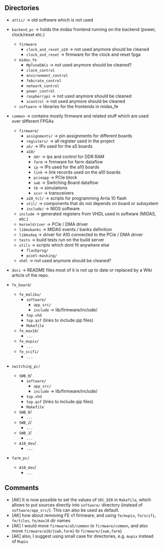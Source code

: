 ## Directories

- `attic/` -> old software which is not used
- `backend_pc` -> holds the midas frontend running on the backend (power, clock/reset etc.)
    * `firmware`
        * `clock_and_reset_a10` -> not used anymore should be cleaned
        * `clock_and_reset` -> firmware for the clock and reset fpga
    * `midas_fe`
        * `MpTuneDACs` -> not used anymore should be cleaned?
        * `clock_control`
        * `environment_control`
        * `febcrate_control`
        * `network_control`
        * `power_control`
        * `raspberrypi` -> not used anymore should be cleaned
        * `xcontrol` -> not used anymore should be cleaned
    * `software` -> libraries for the frontends in midas_fe
- `common` -> contains mostly firmware and related stuff which are used over different FPGAs
    * `firmware/`
        * `assignments/` -> pin assignments for different boards
        * `registers/` -> all register used in the project
        * `a5/` -> IPs used for the a5 boards
        * `a10/`
            * `ddr` -> ips and control for DDR RAM
            * `farm` -> firmware for farm dataflow
            * `ip` -> IPs used for the a10 boards
            * `link` -> link records used on the a10 boards
            * `pcieapp` -> PCIe block
            * `swb` -> Switching Board dataflow
            * `tb` -> simulations
            * `xcvr` -> transceivers
        * `a10_tcl/` -> scripts for programming Arria 10 flash
        * `util/` -> components that do not depends on board or subsystem
        * `include/` -> NIOS software
    * `include` -> generated registers from VHDL used in software (MIDAS, etc.)
    * `kerneldriver` -> PCIe / DMA driver
    * `libmubanks` -> MIDAS events / banks definition
    * `libmudaq` -> driver for A10 connected to the PCIe / DMA driver
    * `tests` -> build tests run on the build server
    * `utils` -> scripts which dont fit anywhere else
        * `flashprog/`
        * `pixel-masking/`
    * `vhdl` -> not used anymore should be cleaned?
- `docs` -> README files most of it is not up to date or replaced by a Wiki article of the repo.
- `fe_board/`
    * `fe_malibu/`
        * `software/`
            * `app_src/`
            * `include` -> lib/firmware/include/
        * `top.vhd`
        * `top.qsf` (links to include.qip files)
        * `Makefile`
    * `fe_max10/`
        * `...`
    * `fe_mupix/`
        * `...`
    * `fe_scifi/`
        * `...`

- `switching_pc/`
    * `SWB_0`/
        * `software/`
            * `app_src/`
            * `include` -> lib/firmware/include/
        * `top.vhd`
        * `top.qsf` (links to include.qip files)
        * `Makefile`
    * `SWB_0`/
        * `...`
    * `SWB_2`/
        * `...`
    * `SWB_3`/
        * `...`
    * `A10_dev`/
        * `...`
- `farm_pc/`
    * `A10_dev`/
        * `...`

## Comments

- [AK] It is now possible to set the values of `SRC_DIR` in `Makefile`,
  which allows to put sources directly into `software/` directory (instead of `software/app_src/`).
  This can also be used as default.
- [AK] how about removing FE v1 firmware, and using `fe/mupix`, `fe/scifi`, `fe/tiles`, `fe/max10` dir names
- [AK] I would move `firmware/a5/common` to `firmware/common`, and also move `firmware/a10/{swb,farm}` to `firmware/{swm,farm}`
- [AK] also, I suggest using small case for directories, e.g. `mupix` instead of `Mupix`